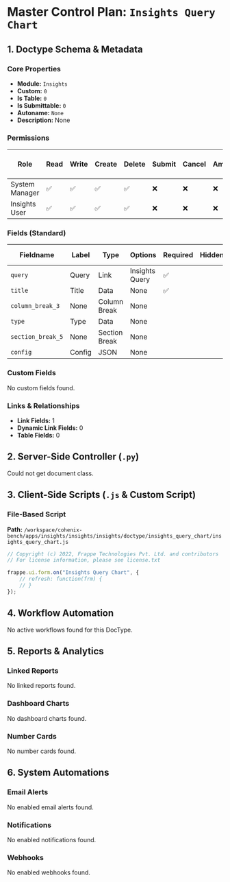# Master Control Plan: `Insights Query Chart`

## 1. Doctype Schema & Metadata

### Core Properties
- **Module:** `Insights`
- **Custom:** `0`
- **Is Table:** `0`
- **Is Submittable:** `0`
- **Autoname:** `None`
- **Description:** None

### Permissions
| Role | Read | Write | Create | Delete | Submit | Cancel | Amend | Report | Import | Export | Print | Email | Share | Set User Perms |
|---|---|---|---|---|---|---|---|---|---|---|---|---|---|---|
| System Manager | ✅ | ✅ | ✅ | ✅ | ❌ | ❌ | ❌ | ✅ | ❌ | ✅ | ✅ | ✅ | ✅ | ❌ |
| Insights User | ✅ | ✅ | ✅ | ✅ | ❌ | ❌ | ❌ | ✅ | ❌ | ✅ | ✅ | ✅ | ✅ | ❌ |


### Fields (Standard)
| Fieldname | Label | Type | Options | Required | Hidden | Read Only | Default | Description |
|---|---|---|---|---|---|---|---|---|
| `query` | Query | Link | Insights Query | ✅ |  |  | None | None |
| `title` | Title | Data | None | ✅ |  |  | None | None |
| `column_break_3` | None | Column Break | None |  |  |  | None | None |
| `type` | Type | Data | None |  |  |  | None | None |
| `section_break_5` | None | Section Break | None |  |  |  | None | None |
| `config` | Config | JSON | None |  |  |  | None | None |


### Custom Fields
No custom fields found.


### Links & Relationships
- **Link Fields:** 1
- **Dynamic Link Fields:** 0
- **Table Fields:** 0

## 2. Server-Side Controller (`.py`)
Could not get document class.


## 3. Client-Side Scripts (`.js` & Custom Script)
### File-Based Script
**Path:** `/workspace/cohenix-bench/apps/insights/insights/insights/doctype/insights_query_chart/insights_query_chart.js`
```javascript
// Copyright (c) 2022, Frappe Technologies Pvt. Ltd. and contributors
// For license information, please see license.txt

frappe.ui.form.on("Insights Query Chart", {
	// refresh: function(frm) {
	// }
});

```




## 4. Workflow Automation
No active workflows found for this DocType.


## 5. Reports & Analytics
### Linked Reports
No linked reports found.


### Dashboard Charts
No dashboard charts found.


### Number Cards
No number cards found.


## 6. System Automations
### Email Alerts
No enabled email alerts found.


### Notifications
No enabled notifications found.


### Webhooks
No enabled webhooks found.
